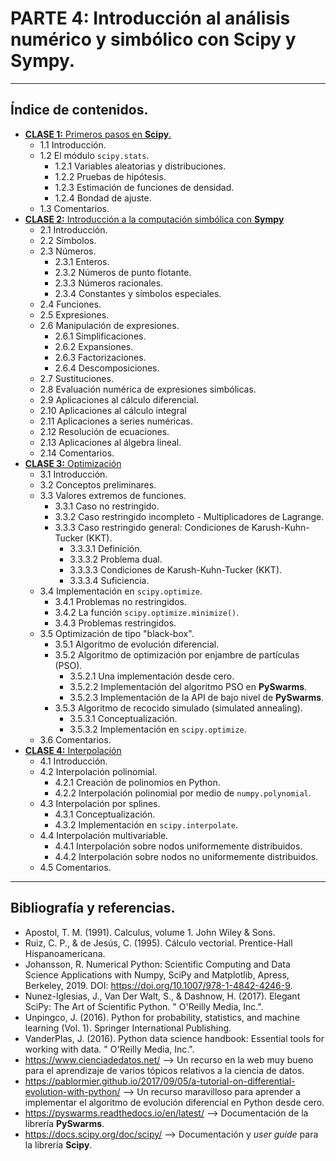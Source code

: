 # PARTE 4: Introducción al análisis numérico y simbólico con Scipy y Sympy.
---

## Índice de contenidos.
- [**CLASE 1:** Primeros pasos en **Scipy**.](https://github.com/rquezadac/udd_data_analytics_lectures/blob/main/Seccion%204%20-%20Introducci%C3%B3n%20al%20an%C3%A1lisis%20num%C3%A9rico%20y%20simb%C3%B3lico%20con%20Scipy%20y%20Sympy/clase_4_1.ipynb)
    - 1.1 Introducción.
    - 1.2 El módulo `scipy.stats`.
        - 1.2.1 Variables aleatorias y distribuciones.
        - 1.2.2 Pruebas de hipótesis.
        - 1.2.3 Estimación de funciones de densidad.
        - 1.2.4 Bondad de ajuste.
    - 1.3 Comentarios.
- [**CLASE 2:** Introducción a la computación simbólica con **Sympy**](https://github.com/rquezadac/udd_data_analytics_lectures/blob/main/Seccion%204%20-%20Introducci%C3%B3n%20al%20an%C3%A1lisis%20num%C3%A9rico%20y%20simb%C3%B3lico%20con%20Scipy%20y%20Sympy/clase_4_2.ipynb)
    - 2.1 Introducción.
    - 2.2 Símbolos.
    - 2.3 Números.
        - 2.3.1 Enteros.
        - 2.3.2 Números de punto flotante.
        - 2.3.3 Números racionales.
        - 2.3.4 Constantes y símbolos especiales.
    - 2.4 Funciones.
    - 2.5 Expresiones.
    - 2.6 Manipulación de expresiones.
        - 2.6.1 Simplificaciones.
        - 2.6.2 Expansiones.
        - 2.6.3 Factorizaciones.
        - 2.6.4 Descomposiciones.
    - 2.7 Sustituciones.
    - 2.8 Evaluación numérica de expresiones simbólicas.
    - 2.9 Aplicaciones al cálculo diferencial.
    - 2.10 Aplicaciones al cálculo integral
    - 2.11 Aplicaciones a series numéricas.
    - 2.12 Resolución de ecuaciones.
    - 2.13 Aplicaciones al álgebra lineal.
    - 2.14 Comentarios.
- [**CLASE 3:** Optimización](https://github.com/rquezadac/udd_data_analytics_lectures/blob/main/Seccion%204%20-%20Introducci%C3%B3n%20al%20an%C3%A1lisis%20num%C3%A9rico%20y%20simb%C3%B3lico%20con%20Scipy%20y%20Sympy/clase_4_3.ipynb)
    - 3.1 Introducción.
    - 3.2 Conceptos preliminares.
    - 3.3 Valores extremos de funciones.
        - 3.3.1 Caso no restringido.
        - 3.3.2 Caso restringido incompleto - Multiplicadores de Lagrange.
        - 3.3.3 Caso restringido general: Condiciones de Karush-Kuhn-Tucker (KKT).
            - 3.3.3.1 Definición.
            - 3.3.3.2 Problema dual.
            - 3.3.3.3 Condiciones de Karush-Kuhn-Tucker (KKT).
            - 3.3.3.4 Suficiencia.
    - 3.4 Implementación en `scipy.optimize`.
        - 3.4.1 Problemas no restringidos.
        - 3.4.2 La función `scipy.optimize.minimize()`.
        - 3.4.3 Problemas restringidos.
    - 3.5 Optimización de tipo "black-box".
        - 3.5.1 Algoritmo de evolución diferencial.
        - 3.5.2 Algoritmo de optimización por enjambre de partículas (PSO).
            - 3.5.2.1 Una implementación desde cero.
            - 3.5.2.2 Implementación del algoritmo PSO en **PySwarms**.
            - 3.5.2.3 Implementación de la API de bajo nivel de **PySwarms**.
        - 3.5.3 Algoritmo de recocido simulado (simulated annealing).
            - 3.5.3.1 Conceptualización.
            - 3.5.3.2 Implementación en `scipy.optimize`.
    - 3.6 Comentarios.
- [**CLASE 4:** Interpolación](https://github.com/rquezadac/udd_data_analytics_lectures/blob/main/Seccion%204%20-%20Introducci%C3%B3n%20al%20an%C3%A1lisis%20num%C3%A9rico%20y%20simb%C3%B3lico%20con%20Scipy%20y%20Sympy/clase_4_4.ipynb)
    - 4.1 Introducción.
    - 4.2 Interpolación polinomial.
        - 4.2.1 Creación de polinomios en Python.
        - 4.2.2 Interpolación polinomial por medio de `numpy.polynomial`.
    - 4.3 Interpolación por splines.
        - 4.3.1 Conceptualización.
        - 4.3.2 Implementación en `scipy.interpolate`.
    - 4.4 Interpolación multivariable.
        - 4.4.1 Interpolación sobre nodos uniformemente distribuidos.
        - 4.4.2 Interpolación sobre nodos no uniformemente distribuidos.
    - 4.5 Comentarios.

---
## Bibliografía y referencias.

- Apostol, T. M. (1991). Calculus, volume 1. John Wiley & Sons.
- Ruiz, C. P., & de Jesús, C. (1995). Cálculo vectorial. Prentice-Hall Hispanoamericana.
- Johansson, R. Numerical Python: Scientific Computing and Data Science Applications with Numpy, SciPy and Matplotlib, Apress, Berkeley, 2019. DOI: https://doi.org/10.1007/978-1-4842-4246-9. 
- Nunez-Iglesias, J., Van Der Walt, S., & Dashnow, H. (2017). Elegant SciPy: The Art of Scientific Python. " O'Reilly Media, Inc.".
- Unpingco, J. (2016). Python for probability, statistics, and machine learning (Vol. 1). Springer International Publishing.
- VanderPlas, J. (2016). Python data science handbook: Essential tools for working with data. " O'Reilly Media, Inc.".
- https://www.cienciadedatos.net/ --> Un recurso en la web muy bueno para el aprendizaje de varios tópicos relativos a la ciencia de datos.
- https://pablormier.github.io/2017/09/05/a-tutorial-on-differential-evolution-with-python/ --> Un recurso maravilloso para aprender a implementar el algoritmo de evolución diferencial en Python desde cero.
- https://pyswarms.readthedocs.io/en/latest/ --> Documentación de la librería **PySwarms**.
- https://docs.scipy.org/doc/scipy/ --> Documentación y *user guide* para la librería **Scipy**.